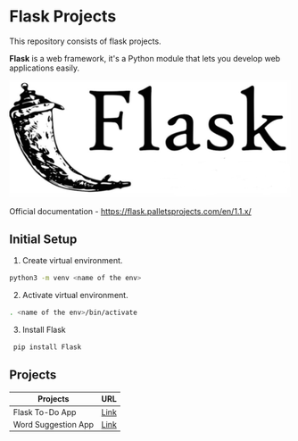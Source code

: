 # Flask Projects

This repository consists of flask projects.

**Flask** is a web framework, it's a Python module that lets you develop web applications easily.

![alt text](https://github.com/vidush5/Flask-Projects/blob/main/flask.png)

Official documentation - https://flask.palletsprojects.com/en/1.1.x/

## Initial Setup

01. Create virtual environment.
```bash
python3 -m venv <name of the env>
```

02. Activate virtual environment.
```bash
. <name of the env>/bin/activate
```

03. Install Flask
```bash
 pip install Flask 
```

## Projects

| Projects | URL |
|---------|---------------|
| Flask To-Do App | [Link](https://github.com/vidush5/100-Days-of-SQL/tree/main/Day_01)|
| Word Suggestion App | [Link](https://github.com/vidush5/100-Days-of-SQL/tree/main/Day_02)|
